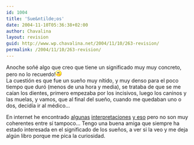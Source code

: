 ```yaml
---
id: 1004
title: 'Sue&ntilde;os'
date: 2004-11-10T05:36:38+02:00
author: Chavalina
layout: revision
guid: http://www.wp.chavalina.net/2004/11/10/263-revision/
permalink: /2004/11/10/263-revision/
---
```

Anoche so&ntilde;&eacute; algo que creo que tiene un significado muy muy concreto, pero no lo recuerdo!![emo](/imagenes/emoticonos/triste.gif)  
La cuesti&oacute;n es que fue un sue&ntilde;o muy n&iacute;tido, y muy denso para el poco tiempo que dur&oacute; (menos de una hora y media), se trataba de que se me ca&iacute;an los dientes, primero empezaba por los incisivos, luego los caninos y las muelas, y vamos, que al final del sue&ntilde;o, cuando me quedaban uno o dos, decid&iacute;a ir al m&eacute;dico&#8230;

En internet he encontrado <a href="http://www.dreamsonweb.net/es/sognodelgiorno/200405/caida_de_dientes_926.html" target="_blank">algunas</a> <a href="http://www.zonalibre.org/blog/dario/archives/000025.html" target="_blank">interpretaciones</a> <a href="http://usuarios.lycos.es/mas_alla/sueno/inter.htm" target="_blank">y eso</a> pero no son muy coherentes entre s&iacute; tampoco&#8230; Tengo una buena amiga que siempre ha estado interesada en el significado de los sue&ntilde;os, a ver si la veo y me deja alg&uacute;n libro porque me pica la curiosidad.